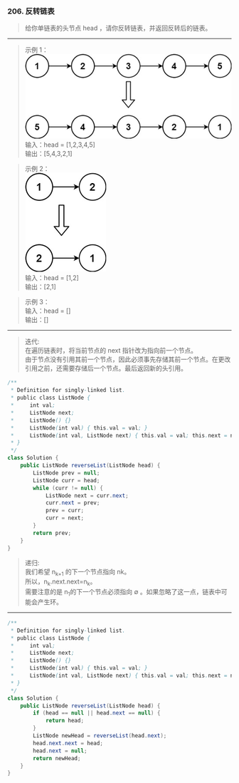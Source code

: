 ### 206. 反转链表

>给你单链表的头节点 head ，请你反转链表，并返回反转后的链表。  
***
>示例 1：  
![示例1](rev1ex1.jpg)  
输入：head = [1,2,3,4,5]  
输出：[5,4,3,2,1]  

>示例 2：  
![示例2](rev1ex2.jpg)  
输入：head = [1,2]  
输出：[2,1]  

>示例 3：  
输入：head = []  
输出：[]  

*** 
>迭代:  
在遍历链表时，将当前节点的 next 指针改为指向前一个节点。  
由于节点没有引用其前一个节点，因此必须事先存储其前一个节点。在更改引用之前，还需要存储后一个节点。最后返回新的头引用。

```java
/**
 * Definition for singly-linked list.
 * public class ListNode {
 *     int val;
 *     ListNode next;
 *     ListNode() {}
 *     ListNode(int val) { this.val = val; }
 *     ListNode(int val, ListNode next) { this.val = val; this.next = next; }
 * }
 */
class Solution {
    public ListNode reverseList(ListNode head) {
        ListNode prev = null;
        ListNode curr = head;
        while (curr != null) {
            ListNode next = curr.next;
            curr.next = prev;
            prev = curr;
            curr = next;
        }
        return prev;
    }
}

```

>递归:  
我们希望 n<sub>k+1</sub> 的下一个节点指向 nk​。  
所以，n<sub>k</sub>.next.next=n<sub>k</sub>​。  
需要注意的是 n<sub>1</sub>​的下一个节点必须指向 ∅ 。如果忽略了这一点，链表中可能会产生环。  

***

```java
/**
 * Definition for singly-linked list.
 * public class ListNode {
 *     int val;
 *     ListNode next;
 *     ListNode() {}
 *     ListNode(int val) { this.val = val; }
 *     ListNode(int val, ListNode next) { this.val = val; this.next = next; }
 * }
 */
class Solution {
    public ListNode reverseList(ListNode head) {
        if (head == null || head.next == null) {
            return head;
        }
        ListNode newHead = reverseList(head.next);
        head.next.next = head;
        head.next = null;
        return newHead;
    }
}
```
